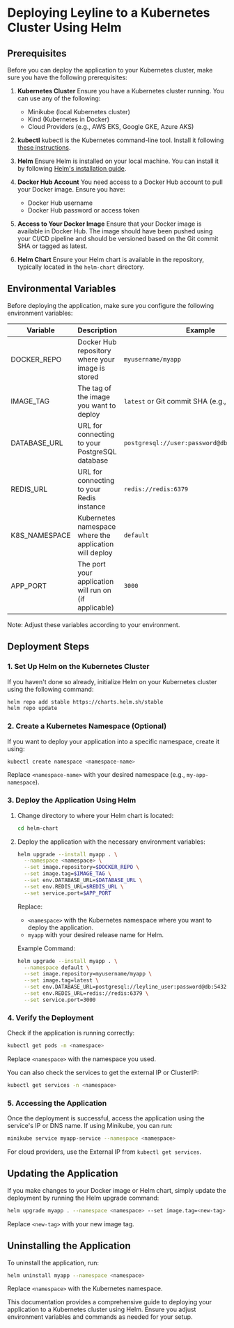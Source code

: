 # Deploying Leyline to a Kubernetes Cluster Using Helm

## Prerequisites

Before you can deploy the application to your Kubernetes cluster, make sure you have the following prerequisites:

1. **Kubernetes Cluster**
   Ensure you have a Kubernetes cluster running. You can use any of the following:

   - Minikube (local Kubernetes cluster)
   - Kind (Kubernetes in Docker)
   - Cloud Providers (e.g., AWS EKS, Google GKE, Azure AKS)

2. **kubectl**
   kubectl is the Kubernetes command-line tool. Install it following [these instructions](https://kubernetes.io/docs/tasks/tools/).

3. **Helm**
   Ensure Helm is installed on your local machine. You can install it by following [Helm's installation guide](https://helm.sh/docs/intro/install/).

4. **Docker Hub Account**
   You need access to a Docker Hub account to pull your Docker image. Ensure you have:

   - Docker Hub username
   - Docker Hub password or access token

5. **Access to Your Docker Image**
   Ensure that your Docker image is available in Docker Hub. The image should have been pushed using your CI/CD pipeline and should be versioned based on the Git commit SHA or tagged as latest.

6. **Helm Chart**
   Ensure your Helm chart is available in the repository, typically located in the `helm-chart` directory.

## Environmental Variables

Before deploying the application, make sure you configure the following environment variables:

| Variable      | Description                                            | Example                                       |
| ------------- | ------------------------------------------------------ | --------------------------------------------- |
| DOCKER_REPO   | Docker Hub repository where your image is stored       | `myusername/myapp`                            |
| IMAGE_TAG     | The tag of the image you want to deploy                | `latest` or Git commit SHA (e.g., `c11c540`)  |
| DATABASE_URL  | URL for connecting to your PostgreSQL database         | `postgresql://user:password@db:5432/database` |
| REDIS_URL     | URL for connecting to your Redis instance              | `redis://redis:6379`                          |
| K8S_NAMESPACE | Kubernetes namespace where the application will deploy | `default`                                     |
| APP_PORT      | The port your application will run on (if applicable)  | `3000`                                        |

Note: Adjust these variables according to your environment.

## Deployment Steps

### 1. Set Up Helm on the Kubernetes Cluster

If you haven't done so already, initialize Helm on your Kubernetes cluster using the following command:

```bash
helm repo add stable https://charts.helm.sh/stable
helm repo update
```

### 2. Create a Kubernetes Namespace (Optional)

If you want to deploy your application into a specific namespace, create it using:

```bash
kubectl create namespace <namespace-name>
```

Replace `<namespace-name>` with your desired namespace (e.g., `my-app-namespace`).

### 3. Deploy the Application Using Helm

1. Change directory to where your Helm chart is located:

   ```bash
   cd helm-chart
   ```

2. Deploy the application with the necessary environment variables:

   ```bash
   helm upgrade --install myapp . \
     --namespace <namespace> \
     --set image.repository=$DOCKER_REPO \
     --set image.tag=$IMAGE_TAG \
     --set env.DATABASE_URL=$DATABASE_URL \
     --set env.REDIS_URL=$REDIS_URL \
     --set service.port=$APP_PORT
   ```

   Replace:

   - `<namespace>` with the Kubernetes namespace where you want to deploy the application.
   - `myapp` with your desired release name for Helm.

   Example Command:

   ```bash
   helm upgrade --install myapp . \
     --namespace default \
     --set image.repository=myusername/myapp \
     --set image.tag=latest \
     --set env.DATABASE_URL=postgresql://leyline_user:password@db:5432/leyline_db \
     --set env.REDIS_URL=redis://redis:6379 \
     --set service.port=3000
   ```

### 4. Verify the Deployment

Check if the application is running correctly:

```bash
kubectl get pods -n <namespace>
```

Replace `<namespace>` with the namespace you used.

You can also check the services to get the external IP or ClusterIP:

```bash
kubectl get services -n <namespace>
```

### 5. Accessing the Application

Once the deployment is successful, access the application using the service's IP or DNS name. If using Minikube, you can run:

```bash
minikube service myapp-service --namespace <namespace>
```

For cloud providers, use the External IP from `kubectl get services`.

## Updating the Application

If you make changes to your Docker image or Helm chart, simply update the deployment by running the Helm upgrade command:

```bash
helm upgrade myapp . --namespace <namespace> --set image.tag=<new-tag>
```

Replace `<new-tag>` with your new image tag.

## Uninstalling the Application

To uninstall the application, run:

```bash
helm uninstall myapp --namespace <namespace>
```

Replace `<namespace>` with the Kubernetes namespace.

This documentation provides a comprehensive guide to deploying your application to a Kubernetes cluster using Helm. Ensure you adjust environment variables and commands as needed for your setup.
